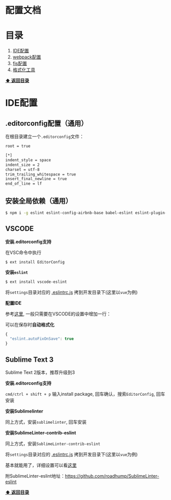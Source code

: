 # 配置文档

<a name="table-of-contents"></a>
# 目录

  1. [IDE配置](#ide-setting)
  1. [webpack配置](#webpack-setting)
  1. [fis配置](#fis-setting)
  1. [格式化工具](formatter-setting)


**[⬆ 返回目录](#table-of-contents)**


<a name="ide-setting"></a>
# IDE配置

## .editorconfig配置（通用）

在根目录建立一个`.editorconfig`文件：

```bash
root = true

[*]
indent_style = space
indent_size = 2
charset = utf-8
trim_trailing_whitespace = true
insert_final_newline = true
end_of_line = lf
```

## 安装全局依赖（通用）

```bash
$ npm i -g eslint eslint-config-airbnb-base babel-eslint eslint-plugin-html eslint-plugin-import
```

## VSCODE

  **安装.editorconfig支持**

  在VSC命令中执行

  ```
  $ ext install EditorConfig
  ```

  **安装`eslint`**
  
  ```bash
  $ ext install vscode-eslint
  ```

  将`settings`目录对应的 [.eslintrc.js](https://github.com/clancyz/wm-bp-javascript/tree/master/settings/vue) 拷到开发目录下(这里以`vue`为例)

  **配置IDE**

  参考[这里](https://marketplace.visualstudio.com/items?itemName=dbaeumer.vscode-eslint), 一般只需要在VSCODE的设置中增加一行：

  可以在保存时**自动格式化**

  ```javascript
  {
    "eslint.autoFixOnSave": true
  }
  ```


## Sublime Text 3

  Sublime Text 2版本，推荐升级到3

  **安装.editorconfig支持**

  `cmd/ctrl + shift + p` 输入install package, 回车确认，搜索`EditorConfig`, 回车安装

  **安装Sublimelinter**

  同上方式，安装`sublimelinter`, 回车安装

  **安装SublimeLinter-contrib-eslint**
  
  同上方式，安装`SublimeLinter-contrib-eslint`

  将`settings`目录对应的 [.eslintrc.js](https://github.com/clancyz/wm-bp-javascript/tree/master/settings/vue) 拷到开发目录下(这里以`vue`为例)

  基本就能用了，详细设置可以看[这里](http://sublimelinter.readthedocs.io/en/latest/settings.html)

  附SublimeLinter-eslint地址：https://github.com/roadhump/SublimeLinter-eslint



**[⬆ 返回目录](#table-of-contents)**

